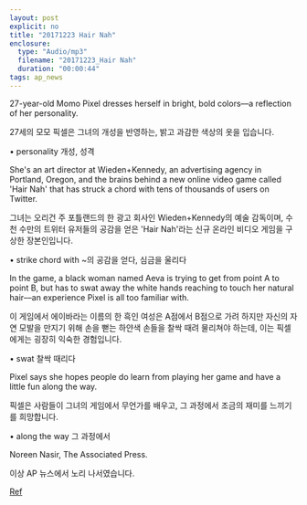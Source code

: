 ```yaml
---
layout: post
explicit: no
title: "20171223 Hair Nah"
enclosure:
  type: "Audio/mp3"
  filename: "20171223_Hair Nah"
  duration: "00:00:44"
tags: ap_news
---
```


27-year-old Momo Pixel dresses herself in bright, bold colors––a reflection of her personality.

27세의 모모 픽셀은 그녀의 개성을 반영하는, 밝고 과감한 색상의 옷을 입습니다.

• personality 개성, 성격 





She's an art director at Wieden+Kennedy, an advertising agency in Portland, Oregon, and the brains behind a new online video game called 'Hair Nah' that has struck a chord with tens of thousands of users on Twitter.

그녀는 오리건 주 포틀랜드의 한 광고 회사인 Wieden+Kennedy의 예술 감독이며, 수천 수만의 트위터 유저들의 공감을 얻은 'Hair Nah'라는 신규 온라인 비디오 게임을 구상한 장본인입니다.

• strike chord with ~의 공감을 얻다, 심금을 울리다





In the game, a black woman named Aeva is trying to get from point A to point B, but has to swat away the white hands reaching to touch her natural hair––an experience Pixel is all too familiar with.

이 게임에서 에이바라는 이름의 한 흑인 여성은 A점에서 B점으로 가려 하지만 자신의 자연 모발을 만지기 위해 손을 뻗는 하얀색 손들을 찰싹 때려 물리쳐야 하는데, 이는 픽셀에게는 굉장히 익숙한 경험입니다.

• swat 찰싹 때리다







Pixel says she hopes people do learn from playing her game and have a little fun along the way.

픽셀은 사람들이 그녀의 게임에서 무언가를 배우고, 그 과정에서 조금의 재미를 느끼기를 희망합니다.

• along the way 그 과정에서





Noreen Nasir, The Associated Press.

이상 AP 뉴스에서 노리 나서였습니다.







[Ref](http://www.hackers.co.kr/?c=s_eng/eng_contents/I_others_APnews&iframe=&uid=5545)

